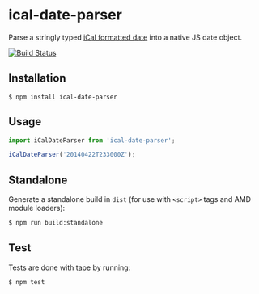 # ical-date-parser

Parse a stringly typed [iCal formatted date](http://www.kanzaki.com/docs/ical/dateTime.html) into a native JS date object.

[![Build Status](https://travis-ci.org/zakangelle/ical-date-parser.svg?branch=master)](https://travis-ci.org/zakangelle/ical-date-parser)

## Installation

```
$ npm install ical-date-parser
```

## Usage

```js
import iCalDateParser from 'ical-date-parser';

iCalDateParser('20140422T233000Z');
```

## Standalone

Generate a standalone build in `dist` (for use with `<script>` tags and AMD module loaders):

```sh
$ npm run build:standalone
```

## Test

Tests are done with [tape](https://github.com/substack/tape) by running:

```
$ npm test
```
